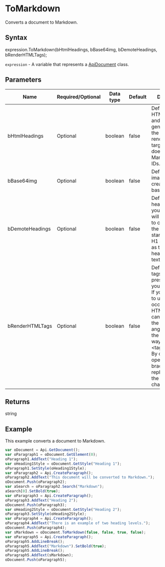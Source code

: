 # ToMarkdown

Converts a document to Markdown.

## Syntax

expression.ToMarkdown(bHtmlHeadings, bBase64img, bDemoteHeadings, bRenderHTMLTags);

`expression` - A variable that represents a [ApiDocument](../ApiDocument.md) class.

## Parameters

| **Name** | **Required/Optional** | **Data type** | **Default** | **Description** |
| ------------- | ------------- | ------------- | ------------- | ------------- |
| bHtmlHeadings | Optional | boolean | false | Defines if the HTML headings and IDs will be generated when the Markdown renderer of your target platform does not handle Markdown-style IDs. |
| bBase64img | Optional | boolean | false | Defines if the images will be created in the base64 format. |
| bDemoteHeadings | Optional | boolean | false | Defines if all heading levels in your document will be demoted to conform with the following standard: single H1 as title, H2 as top-level heading in the text body. |
| bRenderHTMLTags | Optional | boolean | false | Defines if HTML tags will be preserved in your Markdown. If you just want to use an occasional HTML tag, you can avoid using the opening angle bracketin the following way: \<tag&gt;text\</tag&gt;. By default, the opening angle brackets will be replaced with the special characters. |

## Returns

string

## Example

This example converts a document to Markdown.

```javascript
var oDocument = Api.GetDocument();
var oParagraph1 = oDocument.GetElement(0);
oParagraph1.AddText("Heading 1");
var oHeading1Style = oDocument.GetStyle("Heading 1");
oParagraph1.SetStyle(oHeading1Style);
var oParagraph2 = Api.CreateParagraph();
oParagraph2.AddText("This document will be converted to Markdown.");
oDocument.Push(oParagraph2);
var aSearch = oParagraph2.Search("Markdown");
aSearch[0].SetBold(true);
var oParagraph3 = Api.CreateParagraph();
oParagraph3.AddText("Heading 2");
oDocument.Push(oParagraph3);
var oHeading2Style = oDocument.GetStyle("Heading 2");
oParagraph3.SetStyle(oHeading2Style);
var oParagraph4 = Api.CreateParagraph();
oParagraph4.AddText("There is an example of two heading levels.");
oDocument.Push(oParagraph4);
var sMarkdown = oDocument.ToMarkdown(false, false, true, false);
var oParagraph5 = Api.CreateParagraph();
oParagraph5.AddLineBreak();
oParagraph5.AddText("Markdown").SetBold(true);
oParagraph5.AddLineBreak();
oParagraph5.AddText(sMarkdown);
oDocument.Push(oParagraph5);
```
